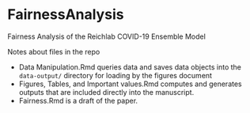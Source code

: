 # FairnessAnalysis
Fairness Analysis of the Reichlab COVID-19 Ensemble Model


Notes about files in the repo

 - Data Manipulation.Rmd queries data and saves data objects into the `data-output/` directory for loading by the figures document
 - Figures, Tables, and Important values.Rmd computes and generates outputs that are included directly into the manuscript.
 - Fairness.Rmd is a draft of the paper.
